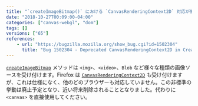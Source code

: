 ```yaml
---
title: "`createImageBitmap()` における `CanvasRenderingContext2D` 対応が廃止予定となりました"
date: "2018-10-27T00:09:00-04:00"
categories: ["canvas-webgl", "dom"]
tags: []
versions: ["65"]
references:
    - url: "https://bugzilla.mozilla.org/show_bug.cgi?id=1502304"
      title: "Bug 1502304 - Deprecated CanvasRenderingContext2D in CreateImageBitmap"
---
```

[`createImageBitmap`](https://developer.mozilla.org/docs/Web/API/WindowOrWorkerGlobalScope/createImageBitmap) メソッドは `<img>`、`<video>`、`Blob` など様々な種類の画像ソースを受け付けます。Firefox は [`CanvasRenderingContext2D`](https://developer.mozilla.org/docs/Web/API/CanvasRenderingContext2D) も受け付けますが、これは仕様になく、他のどのブラウザーも対応していません。この非標準の挙動は廃止予定となり、近い将来削除されることとなりました。代わりに `<canvas>` を直接使用してください。
